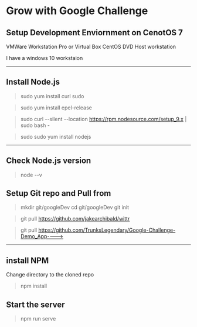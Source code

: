 # Grow with Google Challenge 
## Setup Development Enviornment on CenotOS 7



VMWare Workstation Pro or Virtual Box
CentOS DVD
Host workstation

I have a windows 10 workstaion

---
## Install Node.js
>sudo yum install curl sudo

>sudo yum install epel-release

>sudo curl --silent --location https://rpm.nodesource.com/setup_9.x | sudo bash -

>sudo sudo yum install nodejs

---
## Check Node.js version
>node --v


## Setup Git repo and Pull from 
>mkdir git/googleDev
>cd git/googleDev
>git init

>git pull https://github.com/jakearchibald/wittr

>git pull https://github.com/TrunksLegendary/Google-Challenge-Demo_App---->

---
## install NPM

Change directory to the cloned repo


>npm install

## Start the server
>npm run serve